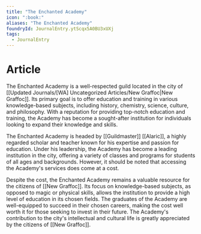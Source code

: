 ```yaml
---
title: "The Enchanted Academy"
icon: ":book:"
aliases: "The Enchanted Academy"
foundryId: JournalEntry.ytScqx5A0BU3xUXj
tags:
  - JournalEntry
---
```


# Article
The Enchanted Academy is a well-respected guild located in the city of [[Updated Journals/[WA] Uncategorized Articles/New Graffoc|New Graffoc]]. Its primary goal is to offer education and training in various knowledge-based subjects, including history, chemistry, science, culture, and philosophy. With a reputation for providing top-notch education and training, the Academy has become a sought-after institution for individuals looking to expand their knowledge and skills.

The Enchanted Academy is headed by [[Guildmaster]] [[Alaric]], a highly regarded scholar and teacher known for his expertise and passion for education. Under his leadership, the Academy has become a leading institution in the city, offering a variety of classes and programs for students of all ages and backgrounds. However, it should be noted that accessing the Academy's services does come at a cost.

Despite the cost, the Enchanted Academy remains a valuable resource for the citizens of [[New Graffoc]]. Its focus on knowledge-based subjects, as opposed to magic or physical skills, allows the institution to provide a high level of education in its chosen fields. The graduates of the Academy are well-equipped to succeed in their chosen careers, making the cost well worth it for those seeking to invest in their future. The Academy's contribution to the city's intellectual and cultural life is greatly appreciated by the citizens of [[New Graffoc]].
